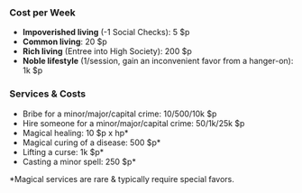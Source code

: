 ### Cost per Week
- **Impoverished living** (-1 Social Checks): 5 $p
- **Common living**: 20 $p
- **Rich living** (Entree into High Society): 200 $p
- **Noble lifestyle** (1/session, gain an inconvenient favor from a hanger-on): 1k $p

### Services & Costs
- Bribe for a minor/major/capital crime: 10/500/10k $p
- Hire someone for a minor/major/capital crime: 50/1k/25k $p
- Magical healing: 10 $p x hp*
- Magical curing of a disease: 500 $p*
- Lifting a curse: 1k $p*
- Casting a minor spell: 250 $p*

*Magical services are rare & typically require special favors.